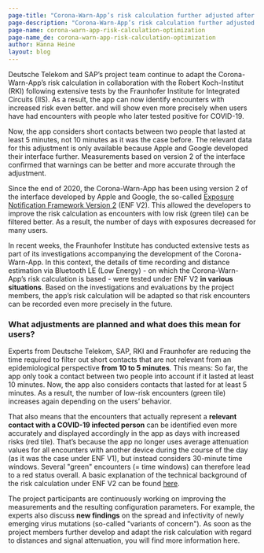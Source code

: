```yaml
---
page-title: "Corona-Warn-App’s risk calculation further adjusted after detailed tests"
page-description: "Corona-Warn-App’s risk calculation further adjusted after detailed tests"
page-name: corona-warn-app-risk-calculation-optimization
page-name_de: corona-warn-app-risk-calculation-optimization
author: Hanna Heine
layout: blog
---
```

 
Deutsche Telekom and SAP’s project team continue to adapt the Corona-Warn-App’s risk calculation in collaboration with the Robert Koch-Institut (RKI) following extensive tests by the Fraunhofer Institute for Integrated Circuits (IIS). As a result, the app can now identify encounters with increased risk even better. and will show even more precisely when users have had encounters with people who later tested positive for COVID-19. 

Now, the app considers short contacts between two people that lasted at least 5 minutes, not 10 minutes as it was the case before. The relevant data for this adjustment is only available because Apple and Google developed their interface further. Measurements based on version 2 of the interface confirmed that warnings can be better and more accurate through the adjustment. 

<!-- overview -->

Since the end of 2020, the Corona-Warn-App has been using version 2 of the interface developed by Apple and Google, the so-called [Exposure Notification Framework Version 2](/en/blog/2020-12-16-corona-warn-app-version-1-9/) (ENF V2). This allowed the developers to improve the risk calculation as encounters with low risk (green tile) can be filtered better. As a result, the number of days with exposures decreased for many users. 

In recent weeks, the Fraunhofer Institute has conducted extensive tests as part of its investigations accompanying the development of the Corona-Warn-App. In this context, the details of time recording and distance estimation via Bluetooth LE (Low Energy) - on which the Corona-Warn-App’s risk calculation is based - were tested under ENF V2 **in various situations**. Based on the investigations and evaluations by the project members, the app’s risk calculation will be adapted so that risk encounters can be recorded even more precisely in the future.


### What adjustments are planned and what does this mean for users?

Experts from Deutsche Telekom, SAP, RKI and Fraunhofer are reducing the time required to filter out short contacts that are not relevant from an epidemiological perspective **from 10 to 5 minutes**. This means: So far, the app only took a contact between two people into account if it lasted at least 10 minutes. Now, the app also considers contacts that lasted for at least 5 minutes. As a result, the number of low-risk encounters (green tile) increases again depending on the users’ behavior.

That also means that the encounters that actually represent a **relevant contact with a COVID-19 infected person** can be identified even more accurately and displayed accordingly in the app as days with increased risks (red tile). That’s because the app no longer uses average attenuation values for all encounters with another device during the course of the day (as it was the case under ENF V1), but instead considers 30-minute time windows. Several "green" encounters (= time windows) can therefore lead to a red status overall. A basic explanation of the technical background of the risk calculation under ENF V2 can be found [here](/en/blog/2020-12-17-risk-calculation-exposure-notification-framework-2-0/). 

The project participants are continuously working on improving the measurements and the resulting configuration parameters. For example, the experts also discuss **new findings** on the spread and infectivity of newly emerging virus mutations (so-called "variants of concern"). As soon as the project members further develop and adapt the risk calculation with regard to distances and signal attenuation, you will find more information here. 
